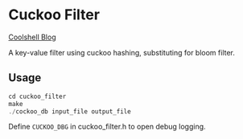 Cuckoo Filter
=============

[Coolshell Blog](http://coolshell.cn/articles/17225.html)

A key-value filter using cuckoo hashing, substituting for bloom filter.

Usage
-----

```c
cd cuckoo_filter
make
./cockoo_db input_file output_file
```

Define `CUCKOO_DBG` in cuckoo_filter.h to open debug logging.
